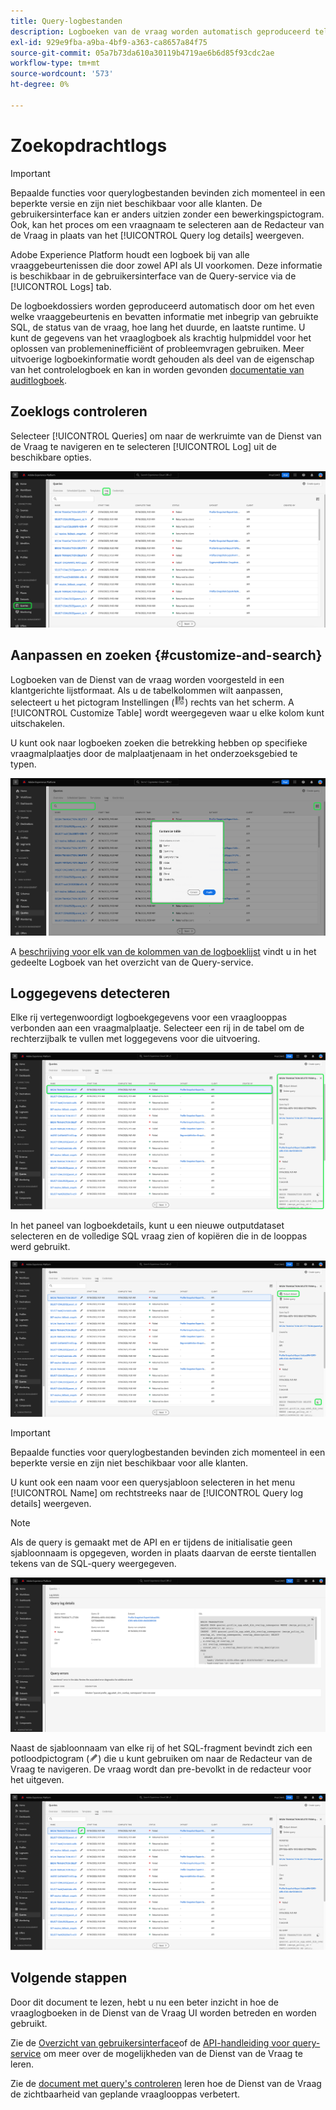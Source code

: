 ```yaml
---
title: Query-logbestanden
description: Logboeken van de vraag worden automatisch geproduceerd telkens als een vraag wordt uitgevoerd en beschikbaar door UI om met het oplossen van problemen te helpen. Dit document schetst hoe te om de sectie van de Logboeken van de Dienst van de Vraag van UI te gebruiken en te navigeren.
exl-id: 929e9fba-a9ba-4bf9-a363-ca8657a84f75
source-git-commit: 05a7b73da610a30119b4719ae6b6d85f93cdc2ae
workflow-type: tm+mt
source-wordcount: '573'
ht-degree: 0%

---
```


# Zoekopdrachtlogs

>[!IMPORTANT]
>
>Bepaalde functies voor querylogbestanden bevinden zich momenteel in een beperkte versie en zijn niet beschikbaar voor alle klanten. De gebruikersinterface kan er anders uitzien zonder een bewerkingspictogram. Ook, kan het proces om een vraagnaam te selecteren aan de Redacteur van de Vraag in plaats van het [!UICONTROL Query log details] weergeven.

Adobe Experience Platform houdt een logboek bij van alle vraaggebeurtenissen die door zowel API als UI voorkomen. Deze informatie is beschikbaar in de gebruikersinterface van de Query-service via de [!UICONTROL Logs] tab.

De logboekdossiers worden geproduceerd automatisch door om het even welke vraaggebeurtenis en bevatten informatie met inbegrip van gebruikte SQL, de status van de vraag, hoe lang het duurde, en laatste runtime. U kunt de gegevens van het vraaglogboek als krachtig hulpmiddel voor het oplossen van problemeninefficiënt of probleemvragen gebruiken. Meer uitvoerige logboekinformatie wordt gehouden als deel van de eigenschap van het controlelogboek en kan in worden gevonden [documentatie van auditlogboek](../../landing/governance-privacy-security/audit-logs/overview.md).

## Zoeklogs controleren

Selecteer [!UICONTROL Queries] om naar de werkruimte van de Dienst van de Vraag te navigeren en te selecteren [!UICONTROL Log] uit de beschikbare opties.

![De gebruikersinterface van het Platform met query&#39;s en log gemarkeerd.](../images/ui/query-log/logs.png)

## Aanpassen en zoeken {#customize-and-search}

Logboeken van de Dienst van de vraag worden voorgesteld in een klantgerichte lijstformaat. Als u de tabelkolommen wilt aanpassen, selecteert u het pictogram Instellingen (![Een instellingenpictogram.](../images/ui/query-log/settings-icon.png)) rechts van het scherm. A [!UICONTROL Customize Table] wordt weergegeven waar u elke kolom kunt uitschakelen.

U kunt ook naar logboeken zoeken die betrekking hebben op specifieke vraagmalplaatjes door de malplaatjenaam in het onderzoeksgebied te typen.

![De werkruimte van het Logboek van Vragen met de onderzoeksbar en beheert benadrukte dropdown van de kolomlijst.](../images/ui/query-log/customize-logs.png)

A [beschrijving voor elk van de kolommen van de logboeklijst](./overview.md#log) vindt u in het gedeelte Logboek van het overzicht van de Query-service.

## Loggegevens detecteren

Elke rij vertegenwoordigt logboekgegevens voor een vraaglooppas verbonden aan een vraagmalplaatje. Selecteer een rij in de tabel om de rechterzijbalk te vullen met loggegevens voor die uitvoering.

![De werkruimte van het Logboek van Vragen met een geselecteerde rij en de logboekgegevens in juiste sidebar benadrukt.](../images/ui/query-log/log-details.png)

In het paneel van logboekdetails, kunt u een nieuwe outputdataset selecteren en de volledige SQL vraag zien of kopiëren die in de looppas werd gebruikt.

![De werkruimte van het Logboek van Vragen met een geselecteerde rij en de benadrukte outputdataset en SQL vraag.](../images/ui/query-log/edit-output-dataset.png)

>[!IMPORTANT]
>
>Bepaalde functies voor querylogbestanden bevinden zich momenteel in een beperkte versie en zijn niet beschikbaar voor alle klanten.

U kunt ook een naam voor een querysjabloon selecteren in het menu [!UICONTROL Name] om rechtstreeks naar de [!UICONTROL Query log details] weergeven.

>[!NOTE]
>
>Als de query is gemaakt met de API en er tijdens de initialisatie geen sjabloonnaam is opgegeven, worden in plaats daarvan de eerste tientallen tekens van de SQL-query weergegeven.

![De gedetailleerde weergave van het logboek Query.](../images/ui/query-log/query-log-details.png)

Naast de sjabloonnaam van elke rij of het SQL-fragment bevindt zich een potloodpictogram (![Een potloodpictogram.](../images/ui/query-log/edit-icon.png)) die u kunt gebruiken om naar de Redacteur van de Vraag te navigeren. De vraag wordt dan pre-bevolkt in de redacteur voor het uitgeven.

![De werkruimte van het Logboek van Vragen met een benadrukt potloodpictogram.](../images/ui/query-log/edit-query.png)

## Volgende stappen

Door dit document te lezen, hebt u nu een beter inzicht in hoe de vraaglogboeken in de Dienst van de Vraag UI worden betreden en worden gebruikt.

Zie de [Overzicht van gebruikersinterface](./overview.md)of de [API-handleiding voor query-service](../api/getting-started.md) om meer over de mogelijkheden van de Dienst van de Vraag te leren.

Zie de [document met query&#39;s controleren](./monitor-queries.md) leren hoe de Dienst van de Vraag de zichtbaarheid van geplande vraaglooppas verbetert.
